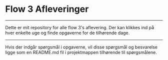 # Flow 3 Afleveringer


----------------------------------------------------------------------------------------------------------------------------------

Dette er mit repository for alle flow 3's aflevering.
Der kan klikkes ind på hver enkelte uge og finde opgaverne for de tilhørende dage.

----------------------------------------------------------------------------------------------------------------------------------

Hvis der indgår spørgsmål i opgaverne, vil disse spørgsmål og besvarelse ligge som en README.md fil i projektmappen tilhørende til spørgsmålene.
